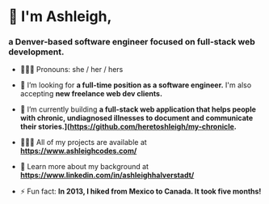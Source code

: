 <h1>👋 I'm Ashleigh,</h1>
<h3>a Denver-based software engineer focused on full-stack web development.</h3>

- 👩🏼‍💼 Pronouns: she / her / hers

- 🤝 I’m looking for **a full-time position as a software engineer.** I'm also accepting **new freelance web dev clients.**

- 🔭 I’m currently building **a full-stack web application that helps people with chronic, undiagnosed illnesses to document and communicate their stories.](https://github.com/heretoshleigh/my-chronicle.**

- 👩🏼‍💻 All of my projects are available at **https://www.ashleighcodes.com/**

- 📄 Learn more about my background at **https://www.linkedin.com/in/ashleighhalverstadt/**

- ⚡ Fun fact: **In 2013, I hiked from Mexico to Canada. It took five months!**
